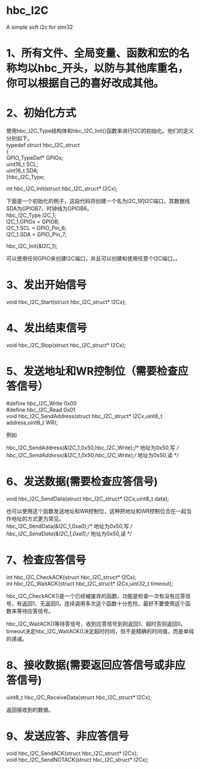 # hbc_I2C
A simple soft i2c  for stm32
# 1、所有文件、全局变量、函数和宏的名称均以hbc_开头，以防与其他库重名，你可以根据自己的喜好改成其他。

# 2、初始化方式

使用hbc_I2C_Type结构体和hbc_I2C_Init()函数来进行I2C的初始化。他们的定义分别如下。  
typedef struct hbc_I2C_struct  
{  
		GPIO_TypeDef* 		GPIOx;  
			uint16_t 		SCL;  
			uint16_t 		SDA;  
}hbc_I2C_Type;  
  
int hbc_I2C_Init(struct hbc_I2C_struct* I2Cx);  
  
下面是一个初始化的例子，这段代码将创建一个名为I2C_1的I2C端口，其数据线SDA为GPIOB7、时钟线为GPIOB6。  
hbc_I2C_Type I2C_1;  
I2C_1.GPIOx = GPIOB;  
I2C_1.SCL = GPIO_Pin_6;  
I2C_1.SDA = GPIO_Pin_7;  
	  
hbc_I2C_Init(&I2C_1);  
  
可以使用任何GPIO来创建I2C端口，并且可以创建和使用任意个I2C端口，。  
  
# 3、发出开始信号  
  
void hbc_I2C_Start(struct hbc_I2C_struct* I2Cx);  
  
# 4、发出结束信号  
  
void hbc_I2C_Stop(struct hbc_I2C_struct* I2Cx);  
  
# 5、发送地址和WR控制位（需要检查应答信号）  
  
\#define hbc_I2C_Write 0x00  
\#define hbc_I2C_Read 0x01  
void hbc_I2C_SendAddress(struct hbc_I2C_struct* I2Cx,uint8_t address,uint8_t WR);  
  
例如  
  
hbc_I2C_SendAddress(&I2C_1,0x50,hbc_I2C_Write);/* 地址为0x50,写 */  
hbc_I2C_SendAddress(&I2C_1,0x50,hbc_I2C_Write);/* 地址为0x50,读 */  

# 6、发送数据(需要检查应答信号)  

void hbc_I2C_SendData(struct hbc_I2C_struct* I2Cx,uint8_t data);  

也可以使用这个函数发送地址和WR控制位，这种把地址和WR控制位合在一起当作地址的方式更为常见。  
hbc_I2C_SendData(&I2C_1,0xa0);/* 地址为0x50,写 */  
hbc_I2C_SendData(&I2C_1,0xa1);/* 地址为0x50,读 */  

# 7、检查应答信号  

int hbc_I2C_CheckACK(struct hbc_I2C_struct* I2Cx);   
int hbc_I2C_WaitACK(struct hbc_I2C_struct* I2Cx,uint32_t timeout);   

hbc_I2C_CheckACK()是一个已经被废弃的函数，功能是检查一次有没有应答信号，有返回1、无返回0。连续调用多次这个函数十分危险，最好不要使用这个函数来等待应答信号。  

hbc_I2C_WaitACK()等待答信号，收到应答信号到则返回1、超时否则返回0。  
timeout决定hbc_I2C_WaitACK()决定超时时间，但不是精确的时间值，而是单纯的递减。  

# 8、接收数据(需要返回应答信号或非应答信号)  

uint8_t hbc_I2C_ReceiveData(struct hbc_I2C_struct* I2Cx);  

返回接收到的数据。  

# 9、发送应答、非应答信号  

void hbc_I2C_SendACK(struct hbc_I2C_struct* I2Cx);  
void hbc_I2C_SendNOTACK(struct hbc_I2C_struct* I2Cx);  
